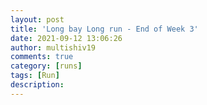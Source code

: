 ```yaml
---
layout: post
title: 'Long bay Long run - End of Week 3'
date: 2021-09-12 13:06:26
author: multishiv19
comments: true
category: [runs]
tags: [Run]
description: 
---
```


<div width='100%' class='strava-embed-placeholder' data-embed-type='activity' data-embed-id='5945633844'></div>
<script src='https://strava-embeds.com/embed.js'></script>

